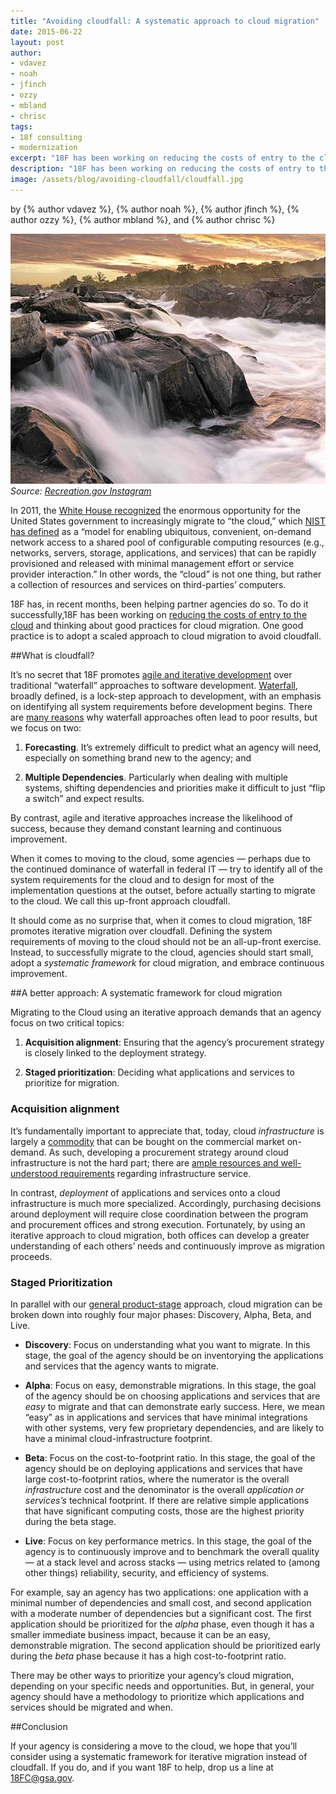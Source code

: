 ```yaml
---
title: "Avoiding cloudfall: A systematic approach to cloud migration"
date: 2015-06-22
layout: post
author:
- vdavez
- noah
- jfinch
- ozzy
- mbland
- chrisc
tags:
- 18f consulting
- modernization
excerpt: "18F has been working on reducing the costs of entry to the cloud and thinking about good practices for cloud migration. One good practice is to adopt a scaled approach to cloud migration to avoid cloudfall."
description: "18F has been working on reducing the costs of entry to the cloud and thinking about good practices for cloud migration. One good practice is to adopt a scaled approach to cloud migration to avoid cloudfall."
image: /assets/blog/avoiding-cloudfall/cloudfall.jpg
---
```


<p class="authors">
  by {% author vdavez %}, {% author noah %}, {% author jfinch %}, {% author ozzy %}, {% author mbland %}, and {% author chrisc %}
  </p>  

![A waterfall over rocks.](/assets/blog/avoiding-cloudfall/cloudfall.jpg)
*Source: [Recreation.gov Instagram](https://instagram.com/p/pZFSh0ivJe/)*

In 2011, the [White House recognized](https://www.whitehouse.gov/sites/default/files/omb/assets/egov_docs/federal-cloud-computing-strategy.pdf)
the enormous opportunity for the United States government to
increasingly migrate to “the cloud,” which [NIST has
defined](http://csrc.nist.gov/publications/nistpubs/800-145/SP800-145.pdf)
as a “model for enabling ubiquitous, convenient, on-demand network
access to a shared pool of configurable computing resources (e.g.,
networks, servers, storage, applications, and services) that can be
rapidly provisioned and released with minimal management effort or
service provider interaction.” In other words, the “cloud” is not one
thing, but rather a collection of resources and services on
third-parties’ computers.

18F has, in recent months, been helping partner agencies do so. To do it
successfully,18F has been working on [reducing the costs of entry to
the cloud](https://18f.gsa.gov/2015/05/08/layering-innovation/) and
thinking about good practices for cloud migration. One good practice is
to adopt a scaled approach to cloud migration to avoid cloudfall.

##What is cloudfall?

It’s no secret that 18F promotes [agile and iterative
development](https://playbook.cio.gov/#play4) over traditional
“waterfall” approaches to software development.
[Waterfall](http://en.wikipedia.org/wiki/Waterfall_model), broadly
defined, is a lock-step approach to development, with an emphasis on
identifying all system requirements before development begins. There are
[many
reasons](http://ben.balter.com/2011/11/29/towards-a-more-agile-government/#b-waterfall-software-development-fails-to-adequately-respond-to-the-ever-changing-conditions-that-make-up-a-projects-problem-space)
why waterfall approaches often lead to poor results, but we focus on
two:

1.  **Forecasting**. It’s extremely difficult to predict what an agency will need, especially on something brand new to the agency; and

2.  **Multiple Dependencies**. Particularly when dealing with multiple systems, shifting dependencies and priorities make it difficult to just “flip a switch” and expect results.

By contrast, agile and iterative approaches increase the likelihood of
success, because they demand constant learning and continuous
improvement.

When it comes to moving to the cloud, some agencies — perhaps due to the
continued dominance of waterfall in federal IT — try to identify all of
the system requirements for the cloud and to design for most of the
implementation questions at the outset, before actually starting to
migrate to the cloud. We call this up-front approach cloudfall.

It should come as no surprise that, when it comes to cloud migration,
18F promotes iterative migration over cloudfall. Defining the system
requirements of moving to the cloud should not be an all-up-front
exercise. Instead, to successfully migrate to the cloud, agencies should
start small, adopt a *systematic framework* for cloud migration, and
embrace continuous improvement.

##A better approach: A systematic framework for cloud migration

Migrating to the Cloud using an iterative approach demands that an
agency focus on two critical topics:

1.  **Acquisition alignment**: Ensuring that the agency’s procurement strategy is closely linked to the deployment strategy.

2.  **Staged prioritization**: Deciding what applications and services to prioritize for migration.

### Acquisition alignment

It’s fundamentally important to appreciate that, today, cloud
*infrastructure* is largely a
[commodity](http://www.forbes.com/sites/timworstall/2014/04/15/cloud-services-become-quite-literally-a-commodity/)
that can be bought on the commercial market on-demand. As such,
developing a procurement strategy around cloud infrastructure is not the
hard part; there are [ample resources and well-understood
requirements](https://www.fedramp.gov/) regarding infrastructure
service.

In contrast, *deployment* of applications and services onto a cloud
infrastructure is much more specialized. Accordingly, purchasing
decisions around deployment will require close coordination between the
program and procurement offices and strong execution. Fortunately, by
using an iterative approach to cloud migration, both offices can develop
a greater understanding of each others’ needs and continuously improve
as migration proceeds.

### Staged Prioritization

In parallel with our [general
product-stage](https://18f.gsa.gov/dashboard/stages/) approach, cloud
migration can be broken down into roughly four major phases: Discovery,
Alpha, Beta, and Live.

-   **Discovery**: Focus on understanding what you want to migrate.
In this stage, the goal of the agency should be on inventorying the
applications and services that the agency wants to migrate.

-   **Alpha**: Focus on easy, demonstrable migrations.
In this stage, the goal of the agency should be on choosing applications and services that are *easy* to migrate and that can
demonstrate early success. Here, we mean “easy” as in applications and
services that have minimal integrations with other systems, very few
proprietary dependencies, and are likely to have a minimal
cloud-infrastructure footprint.

-   **Beta**: Focus on the cost-to-footprint ratio.
In this stage, the goal of the agency should be on deploying
applications and services that have large cost-to-footprint ratios,
where the numerator is the overall *infrastructure* cost and the
denominator is the overall *application or services’s* technical
footprint. If there are relative simple applications that have
significant computing costs, those are the highest priority during the
beta stage.

-   **Live**: Focus on key performance metrics.
In this stage, the goal of the agency is to continuously improve and
to benchmark the overall quality — at a stack level and across stacks
 — using metrics related to (among other things) reliability, security,
and efficiency of systems.

For example, say an agency has two applications: one application with a
minimal number of dependencies and small cost, and second application
with a moderate number of dependencies but a significant cost. The first
application should be prioritized for the *alpha* phase, even though it
has a smaller immediate business impact, because it can be an easy,
demonstrable migration. The second application should be prioritized
early during the *beta* phase because it has a high cost-to-footprint
ratio.

There may be other ways to prioritize your agency’s cloud migration,
depending on your specific needs and opportunities. But, in general,
your agency should have a methodology to prioritize which applications
and services should be migrated and when.

##Conclusion

If your agency is considering a move to the cloud, we hope that you’ll
consider using a systematic framework for iterative migration instead of
cloudfall. If you do, and if you want 18F to help, drop us a line at
[18FC@gsa.gov](mailto:18FC@gsa.gov).
